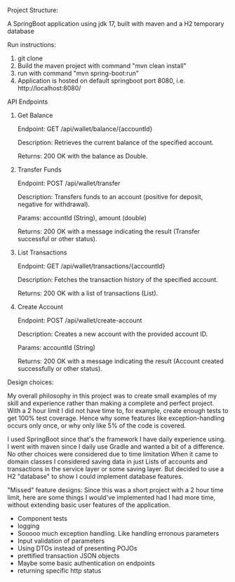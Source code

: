 Project Structure:

A SpringBoot application using jdk 17, built with maven and a H2 temporary database

Run instructions:

1. git clone
2. Build the maven project with command "mvn clean install"
3. run with command "mvn spring-boot:run"
4. Application is hosted on default springboot port 8080, i.e. http://localhost:8080/


API Endpoints
1. Get Balance

    Endpoint: GET /api/wallet/balance/{accountId}

    Description: Retrieves the current balance of the specified account.
   
    Returns: 200 OK with the balance as Double.

3. Transfer Funds

    Endpoint: POST /api/wallet/transfer
   
    Description: Transfers funds to an account (positive for deposit, negative for withdrawal).
   
    Params: accountId (String), amount (double)
   
    Returns: 200 OK with a message indicating the result (Transfer successful or other status).

5. List Transactions

    Endpoint: GET /api/wallet/transactions/{accountId}
   
    Description: Fetches the transaction history of the specified account.
   
    Returns: 200 OK with a list of transactions (List<Transaction>).

7. Create Account

    Endpoint: POST /api/wallet/create-account
   
    Description: Creates a new account with the provided account ID.
   
    Params: accountId (String)
   
    Returns: 200 OK with a message indicating the result (Account created successfully or other status).


Design choices:

My overall philosophy in this project was to create small examples of my skill and experience rather than making a complete and perfect project.
With a 2 hour limit I did not have time to, for example, create enough tests to get 100% test coverage.
Hence why some features like exception-handling occurs only once, or why only like 5% of the code is covered.

I used SpringBoot since that's the framework I have daily experience using.
I went with maven since I daily use Gradle and wanted a bit of a difference. No other choices were considered due to time limitation
When it came to domain classes I considered saving data in just Lists of accounts and transactions in the service layer or some saving layer. But decided to use a H2 "database" to show I could implement database features.

"Missed" feature designs:
Since this was a short project with a 2 hour time limit, here are some things I would've implemented had I had more time, without extending basic user features of the application.
- Component tests
- logging
- Sooooo much exception handling. Like handling erronous parameters
- Input validation of parameters
- Using DTOs instead of presenting POJOs
- prettified transaction JSON objects
- Maybe some basic authentication on endpoints
- returning specific http status



